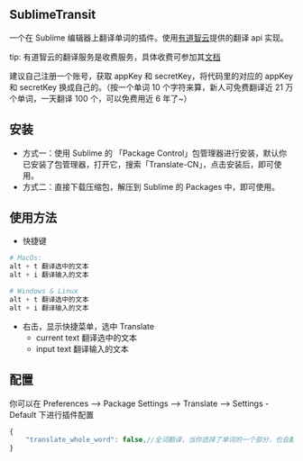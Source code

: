 ## SublimeTransit

一个在 Sublime 编辑器上翻译单词的插件。使用[有道智云](http://ai.youdao.com/docs/doc-trans-api.s#p02)提供的翻译 api 实现。

tip: 有道智云的翻译服务是收费服务，具体收费可参加其[文档](http://ai.youdao.com/docs/doc-trans-price.s#p03)

建议自己注册一个账号，获取 appKey 和 secretKey，将代码里的对应的 appKey 和 secretKey 换成自己的。（按一个单词 10 个字符来算，新人可免费翻译近 21 万个单词，一天翻译 100 个，可以免费用近 6 年了~）

## 安装
- 方式一：使用 Sublime 的 「Package Control」包管理器进行安装，默认你已安装了包管理器，打开它，搜索「Translate-CN」，点击安装后，即可使用。
- 方式二：直接下载压缩包，解压到 Sublime 的 Packages 中，即可使用。

## 使用方法

- 快捷键

```python
# MacOs:
alt + t 翻译选中的文本
alt + i 翻译输入的文本

# Windows & Linux
alt + t 翻译选中的文本
alt + i 翻译输入的文本
```

- 右击，显示快捷菜单，选中 Translate
  - current text  翻译选中的文本
  - input text    翻译输入的文本

## 配置

你可以在 Preferences --> Package Settings -->  Translate --> Settings - Default 下进行插件配置
```js
{
    "translate_whole_word": false,//全词翻译，当你选择了单词的一个部分，也会翻译整个单词
}
```
